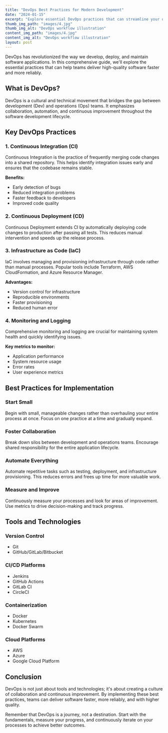 ```yaml
---
title: "DevOps Best Practices for Modern Development"
date: "2024-01-15"
excerpt: "Explore essential DevOps practices that can streamline your development workflow and improve deployment efficiency."
thumb_img_path: "images/4.jpg"
thumb_img_alt: "DevOps workflow illustration"
content_img_path: "images/4.jpg"
content_img_alt: "DevOps workflow illustration"
layout: post
---
```


DevOps has revolutionized the way we develop, deploy, and maintain software applications. In this comprehensive guide, we'll explore the essential practices that can help teams deliver high-quality software faster and more reliably.

## What is DevOps?

DevOps is a cultural and technical movement that bridges the gap between development (Dev) and operations (Ops) teams. It emphasizes collaboration, automation, and continuous improvement throughout the software development lifecycle.

## Key DevOps Practices

### 1. Continuous Integration (CI)

Continuous Integration is the practice of frequently merging code changes into a shared repository. This helps identify integration issues early and ensures that the codebase remains stable.

**Benefits:**
- Early detection of bugs
- Reduced integration problems
- Faster feedback to developers
- Improved code quality

### 2. Continuous Deployment (CD)

Continuous Deployment extends CI by automatically deploying code changes to production after passing all tests. This reduces manual intervention and speeds up the release process.

### 3. Infrastructure as Code (IaC)

IaC involves managing and provisioning infrastructure through code rather than manual processes. Popular tools include Terraform, AWS CloudFormation, and Azure Resource Manager.

**Advantages:**
- Version control for infrastructure
- Reproducible environments
- Faster provisioning
- Reduced human error

### 4. Monitoring and Logging

Comprehensive monitoring and logging are crucial for maintaining system health and quickly identifying issues.

**Key metrics to monitor:**
- Application performance
- System resource usage
- Error rates
- User experience metrics

## Best Practices for Implementation

### Start Small
Begin with small, manageable changes rather than overhauling your entire process at once. Focus on one practice at a time and gradually expand.

### Foster Collaboration
Break down silos between development and operations teams. Encourage shared responsibility for the entire application lifecycle.

### Automate Everything
Automate repetitive tasks such as testing, deployment, and infrastructure provisioning. This reduces errors and frees up time for more valuable work.

### Measure and Improve
Continuously measure your processes and look for areas of improvement. Use metrics to drive decision-making and track progress.

## Tools and Technologies

### Version Control
- Git
- GitHub/GitLab/Bitbucket

### CI/CD Platforms
- Jenkins
- GitHub Actions
- GitLab CI
- CircleCI

### Containerization
- Docker
- Kubernetes
- Docker Swarm

### Cloud Platforms
- AWS
- Azure
- Google Cloud Platform

## Conclusion

DevOps is not just about tools and technologies; it's about creating a culture of collaboration and continuous improvement. By implementing these best practices, teams can deliver software faster, more reliably, and with higher quality.

Remember that DevOps is a journey, not a destination. Start with the fundamentals, measure your progress, and continuously iterate on your processes to achieve better outcomes.

